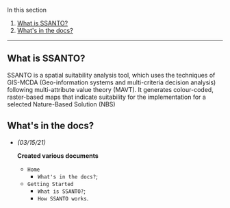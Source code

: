 In this section

1. [What is SSANTO?](#what-is-ssanto?)
2. [What's in the docs?](#whats-in-the-docs?)

---

## What is SSANTO?

SSANTO is a spatial suitability analysis tool, which uses the techniques of GIS-MCDA (Geo-information systems and multi-criteria decision analysis) following multi-attribute value theory (MAVT). It generates colour-coded, raster-based maps that indicate suitability for the implementation for a selected Nature-Based Solution (NBS)

## What's in the docs?

- _(03/15/21)_

  **Created various documents**

  - `Home`
    - `What's in the docs?`;
  - `Getting Started`
    - `What is SSANTO?`;
    - `How SSANTO works`.
